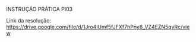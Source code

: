 

INSTRUÇÃO PRÁTICA PI03

Link da resolução: https://drive.google.com/file/d/1Jro4iUmf5fJFXf7hPny8_VZ4EZN5qvRc/view